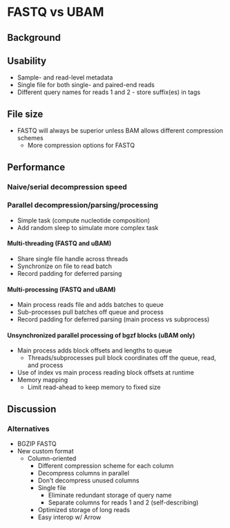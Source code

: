 # FASTQ vs UBAM
## Background
## Usability
* Sample- and read-level metadata
* Single file for both single- and paired-end reads
* Different query names for reads 1 and 2 - store suffix(es) in tags
## File size
* FASTQ will always be superior unless BAM allows different compression schemes
  * More compression options for FASTQ
## Performance
### Naive/serial decompression speed
### Parallel decompression/parsing/processing
* Simple task (compute nucleotide composition)
* Add random sleep to simulate more complex task
#### Multi-threading (FASTQ and uBAM)
* Share single file handle across threads
* Synchronize on file to read batch
* Record padding for deferred parsing
#### Multi-processing (FASTQ and uBAM)
* Main process reads file and adds batches to queue
* Sub-processes pull batches off queue and process
* Record padding for deferred parsing (main process vs subprocess)
#### Unsynchronized parallel processing of bgzf blocks (uBAM only)
* Main process adds block offsets and lengths to queue
  * Threads/subprocesses pull block coordinates off the queue, read, and process
* Use of index vs main process reading block offsets at runtime
* Memory mapping
  * Limit read-ahead to keep memory to fixed size
## Discussion
### Alternatives
* BGZIP FASTQ
* New custom format
  * Column-oriented
    * Different compression scheme for each column
    * Decompress columns in parallel
    * Don't decompress unused columns
    * Single file
      * Eliminate redundant storage of query name
      * Separate columns for reads 1 and 2 (self-describing)
    * Optimized storage of long reads
    * Easy interop w/ Arrow